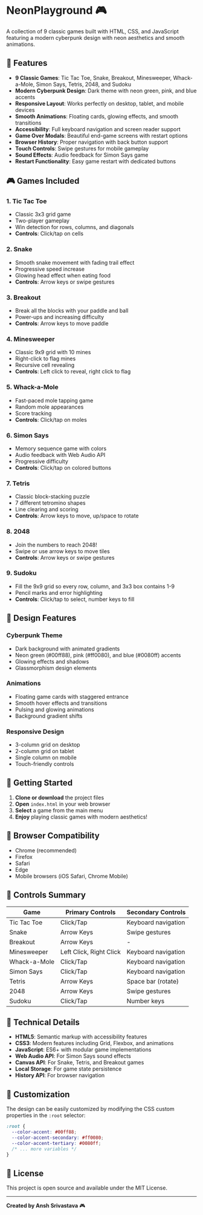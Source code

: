 # NeonPlayground 🎮

A collection of 9 classic games built with HTML, CSS, and JavaScript featuring a modern cyberpunk design with neon aesthetics and smooth animations.

## 🎯 Features

- **9 Classic Games**: Tic Tac Toe, Snake, Breakout, Minesweeper, Whack-a-Mole, Simon Says, Tetris, 2048, and Sudoku
- **Modern Cyberpunk Design**: Dark theme with neon green, pink, and blue accents
- **Responsive Layout**: Works perfectly on desktop, tablet, and mobile devices
- **Smooth Animations**: Floating cards, glowing effects, and smooth transitions
- **Accessibility**: Full keyboard navigation and screen reader support
- **Game Over Modals**: Beautiful end-game screens with restart options
- **Browser History**: Proper navigation with back button support
- **Touch Controls**: Swipe gestures for mobile gameplay
- **Sound Effects**: Audio feedback for Simon Says game
- **Restart Functionality**: Easy game restart with dedicated buttons

## 🎮 Games Included

### 1. **Tic Tac Toe**
- Classic 3x3 grid game
- Two-player gameplay
- Win detection for rows, columns, and diagonals
- **Controls**: Click/tap on cells

### 2. **Snake**
- Smooth snake movement with fading trail effect
- Progressive speed increase
- Glowing head effect when eating food
- **Controls**: Arrow keys or swipe gestures

### 3. **Breakout**
- Break all the blocks with your paddle and ball
- Power-ups and increasing difficulty
- **Controls**: Arrow keys to move paddle

### 4. **Minesweeper**
- Classic 9x9 grid with 10 mines
- Right-click to flag mines
- Recursive cell revealing
- **Controls**: Left click to reveal, right click to flag

### 5. **Whack-a-Mole**
- Fast-paced mole tapping game
- Random mole appearances
- Score tracking
- **Controls**: Click/tap on moles

### 6. **Simon Says**
- Memory sequence game with colors
- Audio feedback with Web Audio API
- Progressive difficulty
- **Controls**: Click/tap on colored buttons

### 7. **Tetris**
- Classic block-stacking puzzle
- 7 different tetromino shapes
- Line clearing and scoring
- **Controls**: Arrow keys to move, up/space to rotate

### 8. **2048**
- Join the numbers to reach 2048!
- Swipe or use arrow keys to move tiles
- **Controls**: Arrow keys or swipe gestures

### 9. **Sudoku**
- Fill the 9x9 grid so every row, column, and 3x3 box contains 1-9
- Pencil marks and error highlighting
- **Controls**: Click/tap to select, number keys to fill

## 🎨 Design Features

### **Cyberpunk Theme**
- Dark background with animated gradients
- Neon green (#00ff88), pink (#ff0080), and blue (#0080ff) accents
- Glowing effects and shadows
- Glassmorphism design elements

### **Animations**
- Floating game cards with staggered entrance
- Smooth hover effects and transitions
- Pulsing and glowing animations
- Background gradient shifts

### **Responsive Design**
- 3-column grid on desktop
- 2-column grid on tablet
- Single column on mobile
- Touch-friendly controls

## 🚀 Getting Started

1. **Clone or download** the project files
2. **Open** `index.html` in your web browser
3. **Select** a game from the main menu
4. **Enjoy** playing classic games with modern aesthetics!

## 📱 Browser Compatibility

- Chrome (recommended)
- Firefox
- Safari
- Edge
- Mobile browsers (iOS Safari, Chrome Mobile)

## 🎯 Controls Summary

| Game | Primary Controls | Secondary Controls |
|------|-----------------|-------------------|
| Tic Tac Toe | Click/Tap | Keyboard navigation |
| Snake | Arrow Keys | Swipe gestures |
| Breakout | Arrow Keys | - |
| Minesweeper | Left Click, Right Click | Keyboard navigation |
| Whack-a-Mole | Click/Tap | Keyboard navigation |
| Simon Says | Click/Tap | Keyboard navigation |
| Tetris | Arrow Keys | Space bar (rotate) |
| 2048 | Arrow Keys | Swipe gestures |
| Sudoku | Click/Tap | Number keys |

## 🔧 Technical Details

- **HTML5**: Semantic markup with accessibility features
- **CSS3**: Modern features including Grid, Flexbox, and animations
- **JavaScript**: ES6+ with modular game implementations
- **Web Audio API**: For Simon Says sound effects
- **Canvas API**: For Snake, Tetris, and Breakout games
- **Local Storage**: For game state persistence
- **History API**: For browser navigation

## 🎨 Customization

The design can be easily customized by modifying the CSS custom properties in the `:root` selector:

```css
:root {
  --color-accent: #00ff88;
  --color-accent-secondary: #ff0080;
  --color-accent-tertiary: #0080ff;
  /* ... more variables */
}
```

## 📄 License

This project is open source and available under the MIT License.

---

**Created by Ansh Srivastava** 🎮 